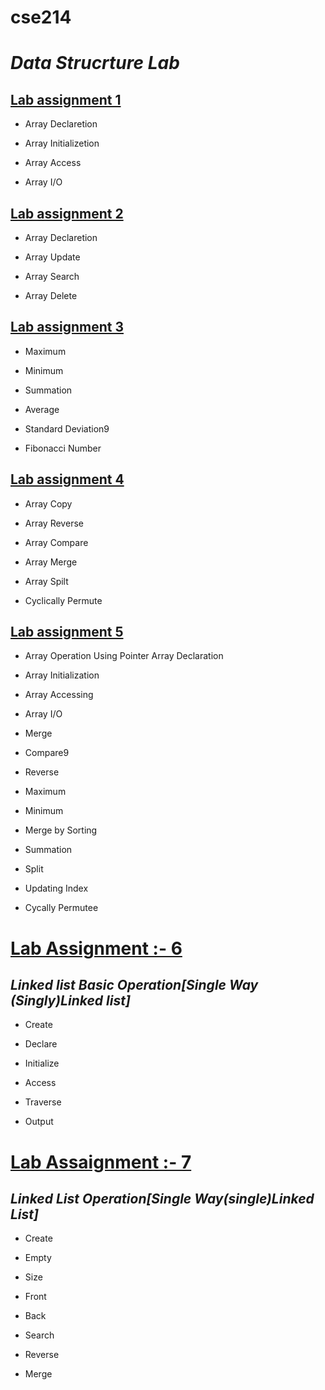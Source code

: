 # cse214
# *Data Strucrture Lab*

## [Lab assignment 1](https://github.com/1834902579/cse214/tree/master/lab1)

* Array Declaretion

* Array Initializetion

* Array Access

* Array I/O

## [Lab assignment 2](https://github.com/1834902579/cse214/tree/master/lab2)
* Array Declaretion

* Array Update

* Array Search

* Array Delete

## [Lab assignment 3](https://github.com/1834902579/cse214/tree/master/lab3)
* Maximum

* Minimum

* Summation

* Average

* Standard Deviation9

* Fibonacci Number

## [Lab assignment 4](https://github.com/1834902579/cse214/tree/master/lab4)
* Array Copy

* Array Reverse

* Array Compare

* Array Merge

* Array Spilt

* Cyclically Permute

## [Lab assignment 5](https://github.com/1834902579/cse214/tree/master/lab5)
* Array Operation Using Pointer Array Declaration

* Array Initialization

* Array Accessing

* Array I/O

* Merge

* Compare9

* Reverse

* Maximum

* Minimum

* Merge by Sorting

* Summation

* Split

* Updating Index

* Cycally Permutee

# [Lab Assignment :- 6](https://github.com/1834902579/cse214/tree/master/lab6)

## *Linked list Basic Operation[Single Way (Singly)Linked list]*

* Create

* Declare

* Initialize

* Access

* Traverse

* Output
# [Lab Assaignment :- 7](https://github.com/1834902579/cse214/tree/master/lab7)
## *Linked List Operation[Single Way(single)Linked List]*

* Create

* Empty 

* Size

* Front

* Back

* Search

* Reverse

* Merge










